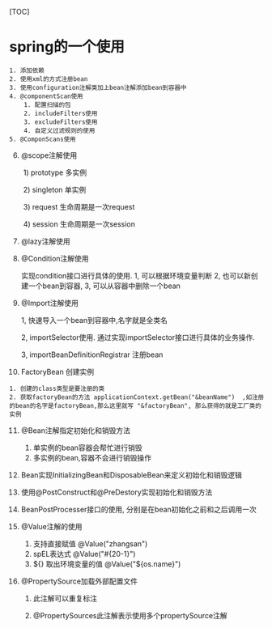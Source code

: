 [TOC]

# spring的一个使用

	1. 添加依赖
 	2. 使用xml的方式注册bean
 	3. 使用configuration注解类加上bean注解添加bean到容器中
 	4. @componentScan使用
      	1. 配置扫描的包
      	2. includeFilters使用
      	3. excludeFilters使用
      	4. 自定义过滤规则的使用
	5. @ComponScans使用

6. @scope注解使用 

   ​    1) prototype 多实例

   ​	2) singleton 单实例

   ​    3) request 生命周期是一次request

   ​	4) session 生命周期是一次session

7. @lazy注解使用

8. @Condition注解使用

   实现condition接口进行具体的使用.  1, 可以根据环境变量判断 2, 也可以新创建一个bean到容器, 3, 可以从容器中删除一个bean

9. @Import注解使用

   1, 快速导入一个bean到容器中,名字就是全类名

   2, importSelector使用. 通过实现importSelector接口进行具体的业务操作.

   3, importBeanDefinitionRegistrar 注册bean

10.  FactoryBean 创建实例

    1. 创建的class类型是要注册的类
    2. 获取factoryBean的方法 applicationContext.getBean("&beanName")  ,如注册的bean的名字是factoryBean,那么这里就写 "&factoryBean", 那么获得的就是工厂类的实例

11. @Bean注解指定初始化和销毁方法

    1. 单实例的bean容器会帮忙进行销毁
    2. 多实例的bean,容器不会进行销毁操作

12. Bean实现InitializingBean和DisposableBean来定义初始化和销毁逻辑

13. 使用@PostConstruct和@PreDestory实现初始化和销毁方法

14. BeanPostProcesser接口的使用, 分别是在bean初始化之前和之后调用一次

15. @Value注解的使用

    1. 支持直接赋值 @Value("zhangsan")
    2. spEL表达式 @Value("#{20-1}")
    3. ${} 取出环境变量的值 @Value("${os.name}")

16. @PropertySource加载外部配置文件

    1. 此注解可以重复标注

    2. @PropertySources此注解表示使用多个propertySource注解

       